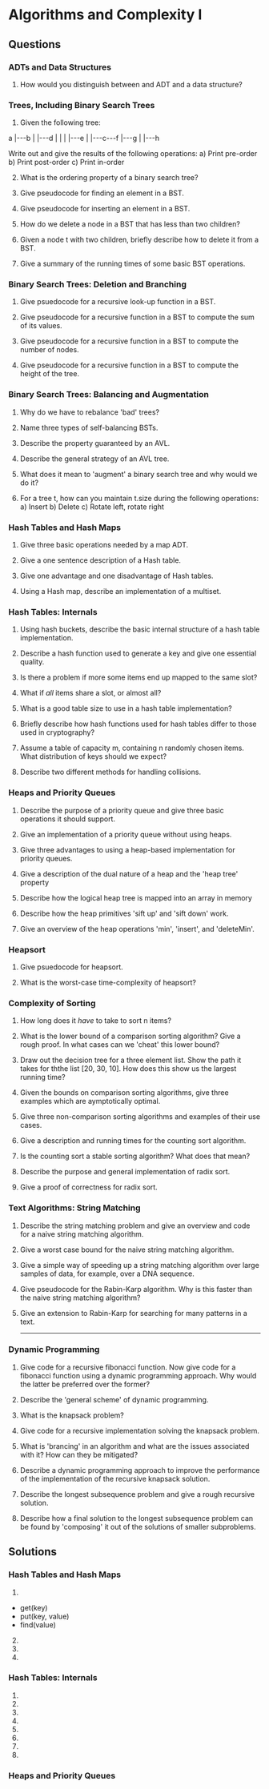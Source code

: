 # Algorithms and Complexity I #

## Questions ##

### ADTs and Data Structures ###

1. How would you distinguish between and ADT and a data structure?

### Trees, Including Binary Search Trees ### 

1. Given the following tree:

a 
|---b
|   |---d
|   |
|   |---e
|
|---c---f
        |---g
        |
        |---h

Write out and give the results of the following operations:
  a) Print pre-order
  b) Print post-order
  c) Print in-order

2. What is the ordering property of a binary search tree?

3. Give pseudocode for finding an element in a BST.

4. Give pseudocode for inserting an element in a BST.

5. How do we delete a node in a BST that has less than two children?

6. Given a node t with two children, briefly describe how to delete it from a BST.

7. Give a summary of the running times of some basic BST operations.

### Binary Search Trees: Deletion and Branching  ###

1. Give psuedocode for a recursive look-up function in a BST.

2. Give pseudocode for a recursive function in a BST to compute the sum of its values.

3. Give pseudocode for a recursive function in a BST to compute the number of nodes.

4. Give pseudocode for a recursive function in a BST to compute the height of the tree. 

### Binary Search Trees: Balancing and Augmentation ###

1. Why do we have to rebalance 'bad' trees?

2. Name three types of self-balancing BSTs.

3. Describe the property guaranteed by an AVL.

4. Describe the general strategy of an AVL tree.

5. What does it mean to 'augment' a binary search tree and why would we do it?

6. For a tree t, how can you maintain t.size during the following operations:
  a) Insert
  b) Delete
  c) Rotate left, rotate right



### Hash Tables and Hash Maps ###

1. Give three basic operations needed by a map ADT.

2. Give a one sentence description of a Hash table.

3. Give one advantage and one disadvantage of Hash tables.

4. Using a Hash map, describe an implementation of a multiset.


### Hash Tables: Internals ###

1. Using hash buckets, describe the basic internal structure of a hash table implementation.

2. Describe a hash function used to generate a key and give one essential quality. 

3. Is there a problem if more some items end up mapped to the same slot? 

4. What if *all* items share a slot, or almost all?

5. What is a good table size to use in a hash table implementation?

6. Briefly describe how hash functions used for hash tables differ to those used in cryptography?

7. Assume a table of capacity m, containing n randomly chosen items. What distribution of keys should we expect?

8. Describe two different methods for handling collisions.

### Heaps and Priority Queues ###

1. Describe the purpose of a priority queue and give three basic operations it should support.

2. Give an implementation of a priority queue without using heaps.

3. Give three advantages to using a heap-based implementation for priority queues.

4. Give a description of the dual nature of a heap and the 'heap tree' property

5. Describe how the logical heap tree is mapped into an array in memory

6. Describe how the heap primitives 'sift up' and 'sift down' work.

7. Give an overview of the heap operations 'min', 'insert', and 'deleteMin'.

### Heapsort ###

1. Give psuedocode for heapsort.

2. What is the worst-case time-complexity of heapsort?

### Complexity of Sorting  ###

1. How long does it *have* to take to sort n items?

2. What is the lower bound of a comparison sorting algorithm? Give a rough proof. In what cases can we 'cheat' this lower bound?

3. Draw out the decision tree for a three element list. Show the path it takes for ththe list [20, 30, 10]. How does this show us the largest running time? 

4. Given the bounds on comparison sorting algorithms, give three examples which are aymptotically optimal.

5. Give three non-comparison sorting algorithms and examples of their use cases.

6. Give a description and running times for the counting sort algorithm.

7. Is the counting sort a stable sorting algorithm? What does that mean?

8. Describe the purpose and general implementation of radix sort.

9. Give a proof of correctness for radix sort.

### Text Algorithms: String Matching ###

1. Describe the string matching problem and give an overview and code for a naive string matching algorithm.

2. Give a worst case bound for the naive string matching algorithm.

3. Give a simple way of speeding up a string matching algorithm over large samples of data, for example, over a DNA sequence.

4. Give pseudocode for the Rabin-Karp algorithm. Why is this faster than the naive string matching algorithm?

5. Give an extension to Rabin-Karp for searching for many patterns in a text.

    *     *     *     *     *

### Dynamic Programming ###

1. Give code for a recursive fibonacci function. Now give code for a fibonacci function using a dynamic programming approach. Why would the latter be preferred over the former?

2. Describe the 'general scheme' of dynamic programming. 

3. What is the knapsack problem?

4. Give code for a recursive implementation solving the knapsack problem.

5. What is 'brancing' in an algorithm and what are the issues associated with it? How can they be mitigated?

6. Describe a dynamic programming approach to improve the performance of the implementation of the recursive knapsack solution.

7. Describe the longest subsequence problem and give a rough recursive solution.

8. Describe how a final solution to the longest subsequence problem can be found by 'composing' it out of the solutions of smaller subproblems.


## Solutions ##

### Hash Tables and Hash Maps ###

1. 
  - get(key)
  - put(key, value)
  - find(value)

2.

3.

4.


### Hash Tables: Internals ###

1.
2.
3.
4.
5.
6.
7.
8.


### Heaps and Priority Queues ###

